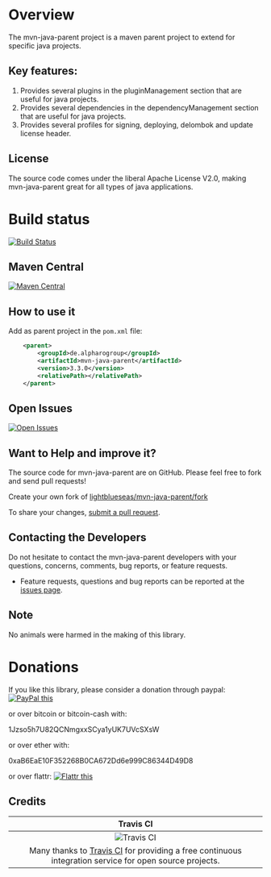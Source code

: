 # Overview

The mvn-java-parent project is a maven parent project to extend for specific java projects.

## Key features:

1. Provides several plugins in the pluginManagement section that are useful for java projects.
2. Provides several dependencies in the dependencyManagement section that are useful for java projects.
3. Provides several profiles for signing, deploying, delombok and update license header.

## License

The source code comes under the liberal Apache License V2.0, making mvn-java-parent great for all types of java applications.

# Build status

[![Build Status](https://travis-ci.org/lightblueseas/mvn-java-parent.svg?branch=master)](https://travis-ci.org/lightblueseas/mvn-java-parent)

## Maven Central

[![Maven Central](https://maven-badges.herokuapp.com/maven-central/de.alpharogroup/mvn-java-parent/badge.svg)](https://maven-badges.herokuapp.com/maven-central/de.alpharogroup/mvn-java-parent)

## How to use it

Add as parent project in the `pom.xml` file:
```xml
	<parent>
		<groupId>de.alpharogroup</groupId>
		<artifactId>mvn-java-parent</artifactId>
		<version>3.3.0</version>
		<relativePath></relativePath>
	</parent>	
```

## Open Issues
[![Open Issues](https://img.shields.io/github/issues/lightblueseas/mvn-java-parent.svg?style=flat)](https://github.com/lightblueseas/mvn-java-parent/issues) 

## Want to Help and improve it? ###

The source code for mvn-java-parent are on GitHub. Please feel free to fork and send pull requests!

Create your own fork of [lightblueseas/mvn-java-parent/fork](https://github.com/lightblueseas/mvn-java-parent/fork)

To share your changes, [submit a pull request](https://github.com/lightblueseas/mvn-java-parent/pull/new/develop).

## Contacting the Developers

Do not hesitate to contact the mvn-java-parent developers with your questions, concerns, comments, bug reports, or feature requests.
- Feature requests, questions and bug reports can be reported at the [issues page](https://github.com/lightblueseas/mvn-java-parent/issues).

## Note

No animals were harmed in the making of this library.

# Donations

If you like this library, please consider a donation through paypal: <a href="https://www.paypal.com/cgi-bin/webscr?cmd=_s-xclick&hosted_button_id=B37J9DZF6G9ZC" target="_blank">
<img src="https://www.paypalobjects.com/en_US/GB/i/btn/btn_donateCC_LG.gif" alt="PayPal this" title="PayPal – The safer, easier way to pay online!" border="0" />
</a>

or over bitcoin or bitcoin-cash with:

1Jzso5h7U82QCNmgxxSCya1yUK7UVcSXsW

or over ether with:

0xaB6EaE10F352268B0CA672Dd6e999C86344D49D8

or over flattr: <a href="https://flattr.com/submit/auto?fid=r7vp62&url=https%3A%2F%2Fgithub.com%2Flightblueseas%2Fmvn-java-parent" target="_blank">
<img src="http://button.flattr.com/flattr-badge-large.png" alt="Flattr this" title="Flattr this" border="0">
</a>

## Credits

|Travis CI|
|:-:|
|![Travis CI](https://travis-ci.com/images/logos/TravisCI-Full-Color.png)|
|Many thanks to [Travis CI](https://travis-ci.org) for providing a free continuous integration service for open source projects.|


